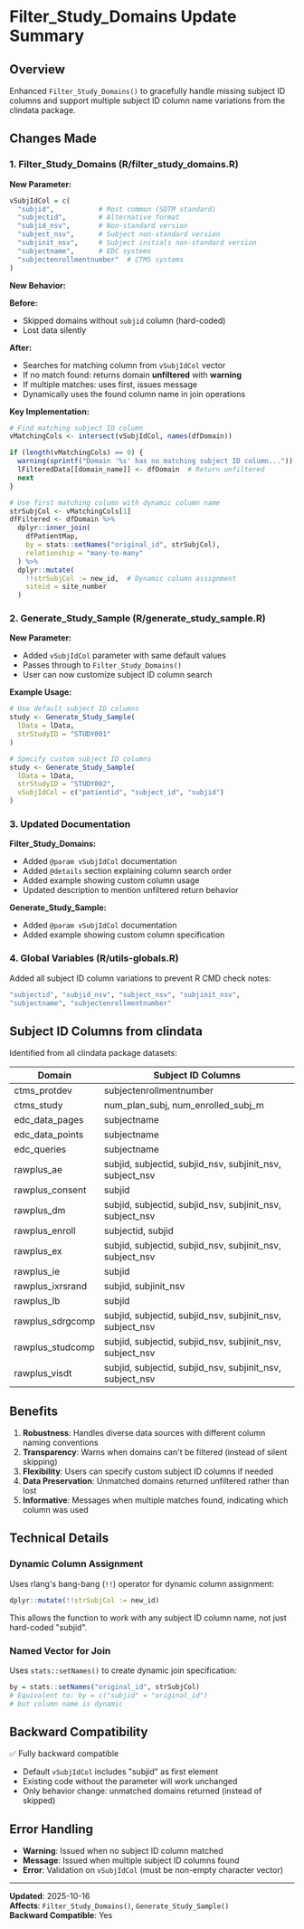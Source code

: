 # Filter_Study_Domains Update Summary

## Overview

Enhanced `Filter_Study_Domains()` to gracefully handle missing subject ID columns and support multiple subject ID column name variations from the clindata package.

## Changes Made

### 1. Filter_Study_Domains (R/filter_study_domains.R)

**New Parameter:**
```r
vSubjIdCol = c(
  "subjid",           # Most common (SDTM standard)
  "subjectid",        # Alternative format
  "subjid_nsv",       # Non-standard version
  "subject_nsv",      # Subject non-standard version
  "subjinit_nsv",     # Subject initials non-standard version
  "subjectname",      # EDC systems
  "subjectenrollmentnumber"  # CTMS systems
)
```

**New Behavior:**

**Before:**
- Skipped domains without `subjid` column (hard-coded)
- Lost data silently

**After:**
- Searches for matching column from `vSubjIdCol` vector
- If no match found: returns domain **unfiltered** with **warning**
- If multiple matches: uses first, issues message
- Dynamically uses the found column name in join operations

**Key Implementation:**
```r
# Find matching subject ID column
vMatchingCols <- intersect(vSubjIdCol, names(dfDomain))

if (length(vMatchingCols) == 0) {
  warning(sprintf("Domain '%s' has no matching subject ID column..."))
  lFilteredData[[domain_name]] <- dfDomain  # Return unfiltered
  next
}

# Use first matching column with dynamic column name
strSubjCol <- vMatchingCols[1]
dfFiltered <- dfDomain %>%
  dplyr::inner_join(
    dfPatientMap,
    by = stats::setNames("original_id", strSubjCol),
    relationship = "many-to-many"
  ) %>%
  dplyr::mutate(
    !!strSubjCol := new_id,  # Dynamic column assignment
    siteid = site_number
  )
```

### 2. Generate_Study_Sample (R/generate_study_sample.R)

**New Parameter:**
- Added `vSubjIdCol` parameter with same default values
- Passes through to `Filter_Study_Domains()`
- User can now customize subject ID column search

**Example Usage:**
```r
# Use default subject ID columns
study <- Generate_Study_Sample(
  lData = lData,
  strStudyID = "STUDY001"
)

# Specify custom subject ID columns
study <- Generate_Study_Sample(
  lData = lData,
  strStudyID = "STUDY002",
  vSubjIdCol = c("patientid", "subject_id", "subjid")
)
```

### 3. Updated Documentation

**Filter_Study_Domains:**
- Added `@param vSubjIdCol` documentation
- Added `@details` section explaining column search order
- Added example showing custom column usage
- Updated description to mention unfiltered return behavior

**Generate_Study_Sample:**
- Added `@param vSubjIdCol` documentation
- Added example showing custom column specification

### 4. Global Variables (R/utils-globals.R)

Added all subject ID column variations to prevent R CMD check notes:
```r
"subjectid", "subjid_nsv", "subject_nsv", "subjinit_nsv",
"subjectname", "subjectenrollmentnumber"
```

## Subject ID Columns from clindata

Identified from all clindata package datasets:

| Domain | Subject ID Columns |
|--------|-------------------|
| ctms_protdev | subjectenrollmentnumber |
| ctms_study | num_plan_subj, num_enrolled_subj_m |
| edc_data_pages | subjectname |
| edc_data_points | subjectname |
| edc_queries | subjectname |
| rawplus_ae | subjid, subjectid, subjid_nsv, subjinit_nsv, subject_nsv |
| rawplus_consent | subjid |
| rawplus_dm | subjid, subjectid, subjid_nsv, subjinit_nsv, subject_nsv |
| rawplus_enroll | subjectid, subjid |
| rawplus_ex | subjid, subjectid, subjid_nsv, subjinit_nsv, subject_nsv |
| rawplus_ie | subjid |
| rawplus_ixrsrand | subjid, subjinit_nsv |
| rawplus_lb | subjid |
| rawplus_sdrgcomp | subjid, subjectid, subjid_nsv, subjinit_nsv, subject_nsv |
| rawplus_studcomp | subjid, subjectid, subjid_nsv, subjinit_nsv, subject_nsv |
| rawplus_visdt | subjid, subjectid, subjid_nsv, subjinit_nsv, subject_nsv |

## Benefits

1. **Robustness**: Handles diverse data sources with different column naming conventions
2. **Transparency**: Warns when domains can't be filtered (instead of silent skipping)
3. **Flexibility**: Users can specify custom subject ID columns if needed
4. **Data Preservation**: Unmatched domains returned unfiltered rather than lost
5. **Informative**: Messages when multiple matches found, indicating which column was used

## Technical Details

### Dynamic Column Assignment

Uses rlang's bang-bang (`!!`) operator for dynamic column assignment:
```r
dplyr::mutate(!!strSubjCol := new_id)
```

This allows the function to work with any subject ID column name, not just hard-coded "subjid".

### Named Vector for Join

Uses `stats::setNames()` to create dynamic join specification:
```r
by = stats::setNames("original_id", strSubjCol)
# Equivalent to: by = c("subjid" = "original_id") 
# but column name is dynamic
```

## Backward Compatibility

✅ Fully backward compatible
- Default `vSubjIdCol` includes "subjid" as first element
- Existing code without the parameter will work unchanged
- Only behavior change: unmatched domains returned (instead of skipped)

## Error Handling

- **Warning**: Issued when no subject ID column matched
- **Message**: Issued when multiple subject ID columns found
- **Error**: Validation on `vSubjIdCol` (must be non-empty character vector)

---

**Updated**: 2025-10-16  
**Affects**: `Filter_Study_Domains()`, `Generate_Study_Sample()`  
**Backward Compatible**: Yes

